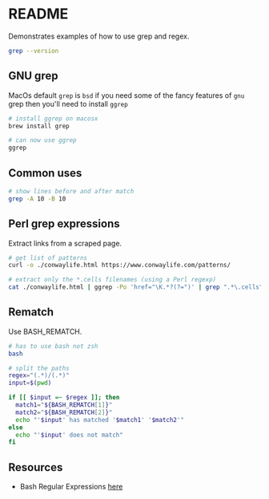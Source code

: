 # README

Demonstrates examples of how to use grep and regex.  

```sh
grep --version    
```

## GNU grep

MacOs default `grep` is `bsd` if you need some of the fancy features of `gnu` grep then you'll need to install `ggrep`  

```sh
# install ggrep on macosx
brew install grep 

# can now use ggrep
ggrep
```

## Common uses

```sh
# show lines before and after match
grep -A 10 -B 10
```

## Perl grep expressions

Extract links from a scraped page.  

```sh
# get list of patterns 
curl -o ./conwaylife.html https://www.conwaylife.com/patterns/  

# extract only the *.cells filenames (using a Perl regexp)
cat ./conwaylife.html | ggrep -Po 'href="\K.*?(?=")' | grep ".*\.cells"
```

## Rematch

Use BASH_REMATCH.

```sh
# has to use bash not zsh
bash 
```

```sh
# split the paths
regex="(.*)/(.*)"
input=$(pwd)

if [[ $input =~ $regex ]]; then
  match1="${BASH_REMATCH[1]}"
  match2="${BASH_REMATCH[2]}"
  echo "'$input' has matched '$match1' '$match2'"
else
  echo "'$input' does not match"
fi
```

## Resources

* Bash Regular Expressions [here](https://www.linuxjournal.com/content/bash-regular-expressions)
